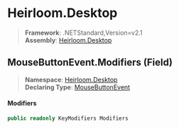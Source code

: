 # Heirloom.Desktop

> **Framework**: .NETStandard,Version=v2.1  
> **Assembly**: [Heirloom.Desktop][0]

## MouseButtonEvent.Modifiers (Field)

> **Namespace**: [Heirloom.Desktop][0]  
> **Declaring Type**: [MouseButtonEvent][1]

#### Modifiers

```cs
public readonly KeyModifiers Modifiers
```

[0]: ../../../Heirloom.Desktop.md
[1]: ../MouseButtonEvent.md
